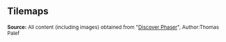 ## Tilemaps


<sub>**Source:** All content (including images) obtained from "[Discover Phaser](https://www.discoverphaser.com/)", Author:Thomas Palef</sub>
